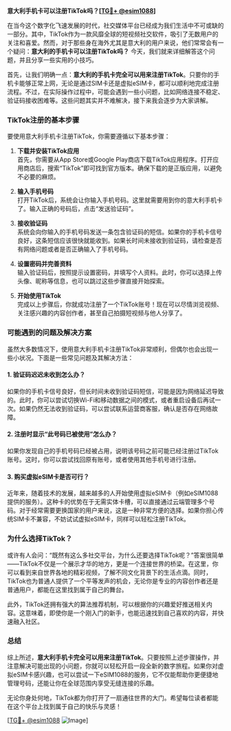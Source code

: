 **意大利手机卡可以注册TikTok吗？[[TG💪+ @esim1088](https://t.me/s/esim1088)]**

在当今这个数字化飞速发展的时代，社交媒体平台已经成为我们生活中不可或缺的一部分。其中，TikTok作为一款风靡全球的短视频社交软件，吸引了无数用户的关注和喜爱。然而，对于那些身在海外尤其是意大利的用户来说，他们常常会有一个疑问：**意大利的手机卡可以注册TikTok吗？** 今天，我们就来详细解答这个问题，并且分享一些实用的小技巧。

首先，让我们明确一点：**意大利的手机卡完全可以用来注册TikTok**。只要你的手机卡能够正常上网，无论是通过SIM卡还是虚拟eSIM卡，都可以顺利地完成注册流程。不过，在实际操作过程中，可能会遇到一些小问题，比如网络连接不稳定、验证码接收困难等。这些问题其实并不难解决，接下来我会逐步为大家讲解。

### TikTok注册的基本步骤

要使用意大利手机卡注册TikTok，你需要遵循以下基本步骤：

1. **下载并安装TikTok应用**  
   首先，你需要从App Store或Google Play商店下载TikTok应用程序。打开应用商店后，搜索“TikTok”即可找到官方版本。确保下载的是正版应用，以避免不必要的麻烦。

2. **输入手机号码**  
   打开TikTok后，系统会让你输入手机号码。这里就需要用到你的意大利手机卡了。输入正确的号码后，点击“发送验证码”。

3. **接收验证码**  
   系统会向你输入的手机号码发送一条包含验证码的短信。如果你的手机卡信号良好，这条短信应该很快就能收到。如果长时间未接收到验证码，请检查是否有网络问题或者是否正确输入了手机号码。

4. **设置密码并完善资料**  
   输入验证码后，按照提示设置密码，并填写个人资料。此时，你可以选择上传头像、昵称等信息，也可以跳过这些步骤直接开始探索。

5. **开始使用TikTok**  
   完成以上步骤后，你就成功注册了一个TikTok账号！现在可以尽情浏览视频、关注感兴趣的内容创作者，甚至自己拍摄短视频与他人分享了。

### 可能遇到的问题及解决方案

虽然大多数情况下，使用意大利手机卡注册TikTok非常顺利，但偶尔也会出现一些小状况。下面是一些常见问题及其解决方法：

#### 1. 验证码迟迟未收到怎么办？
如果你的手机卡信号良好，但长时间未收到验证码短信，可能是因为网络延迟导致的。此时，你可以尝试切换Wi-Fi和移动数据之间的模式，或者重启设备后再试一次。如果仍然无法收到验证码，可以尝试联系运营商客服，确认是否存在网络故障。

#### 2. 注册时显示“此号码已被使用”怎么办？
如果你发现自己的手机号码已经被占用，说明该号码之前可能已经注册过TikTok账号。这时，你可以尝试找回原有账号，或者使用其他手机号进行注册。

#### 3. 购买虚拟eSIM卡是否可行？
近年来，随着技术的发展，越来越多的人开始使用虚拟eSIM卡（例如eSIM1088提供的服务）。这种卡的优势在于无需实体卡槽，可以直接通过云端管理多个号码。对于经常需要更换国家的用户来说，这是一种非常方便的选择。如果你担心传统SIM卡不兼容，不妨试试虚拟eSIM卡，同样可以轻松注册TikTok。

### 为什么选择TikTok？

或许有人会问：“既然有这么多社交平台，为什么还要选择TikTok呢？”答案很简单——TikTok不仅是一个展示才华的地方，更是一个连接世界的桥梁。在这里，你可以看到来自世界各地的精彩视频，了解不同文化背景下的生活点滴。同时，TikTok也为普通人提供了一个平等发声的机会，无论你是专业的内容创作者还是普通用户，都能在这里找到属于自己的舞台。

此外，TikTok还拥有强大的算法推荐机制，可以根据你的兴趣爱好推送相关内容。这意味着，即使你是一个刚入门的新手，也能迅速找到自己喜欢的内容，并快速融入社区。

### 总结

综上所述，**意大利手机卡完全可以用来注册TikTok**。只要按照上述步骤操作，并注意解决可能出现的小问题，你就可以轻松开启一段全新的数字旅程。如果你对虚拟eSIM卡感兴趣，也可以尝试一下eSIM1088的服务，它不仅能帮助你更便捷地管理号码，还能让你在全球范围内享受无缝连接的乐趣。

无论你身处何地，TikTok都为你打开了一扇通往世界的大门。希望每位读者都能在这个平台上找到属于自己的快乐与灵感！

[[TG💪+ @esim1088](https://t.me/s/esim1088) ![Image](https://i.postimg.cc/4NQfJmqS/Snipaste-2025-05-13-00-14-12.png)]